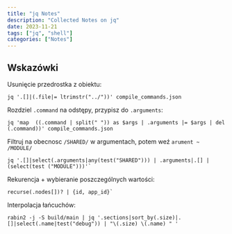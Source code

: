 ```yaml
---
title: "jq Notes"
description: "Collected Notes on jq"
date: 2023-11-21
tags: ["jq", "shell"]
categories: ["Notes"]
---
```


## Wskazówki

Usunięcie przedrostka z obiektu:

```jq
jq '.[]|(.file|= ltrimstr("../"))' compile_commands.json
```

Rozdziel `.command` na odstępy, przypisz do `.arguments`:

```jq
jq 'map  ((.command | split(" ")) as $args | .arguments |= $args | del (.command))' compile_commands.json
```

Filtruj na obecnosc `/SHARED/` w argumentach, potem weź `arument ~ /MODULE/`

```
jq '.[]|select(.arguments|any(test("SHARED"))) | .arguments|.[] | (select(test ("MODULE")))'`
```

Rekurencja + wybieranie poszczególnych wartości:

```
recurse(.nodes[])? | {id, app_id}`
```

Interpolacja łańcuchów:

```
rabin2 -j -S build/main | jq '.sections|sort_by(.size)|.[]|select(.name|test("debug")) | "\(.size) \(.name) " '
```
